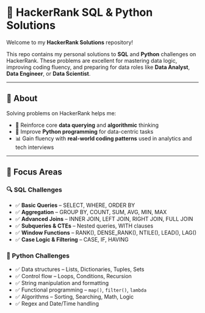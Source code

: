 # 🎯 HackerRank SQL & Python Solutions

Welcome to my **HackerRank Solutions** repository!

This repo contains my personal solutions to **SQL** and **Python** challenges on HackerRank. These problems are excellent for mastering data logic, improving coding fluency, and preparing for data roles like **Data Analyst**, **Data Engineer**, or **Data Scientist**.

---

## 📌 About

Solving problems on HackerRank helps me:

- 🧠 Reinforce core **data querying** and **algorithmic** thinking
- 🐍 Improve **Python programming** for data-centric tasks
- 📊 Gain fluency with **real-world coding patterns** used in analytics and tech interviews

---

## 🧠 Focus Areas

### 🔍 SQL Challenges

- ✅ **Basic Queries** – SELECT, WHERE, ORDER BY  
- ✅ **Aggregation** – GROUP BY, COUNT, SUM, AVG, MIN, MAX  
- ✅ **Advanced Joins** – INNER JOIN, LEFT JOIN, RIGHT JOIN, FULL JOIN  
- ✅ **Subqueries & CTEs** – Nested queries, WITH clauses  
- ✅ **Window Functions** – RANK(), DENSE_RANK(), NTILE(), LEAD(), LAG()  
- ✅ **Case Logic & Filtering** – CASE, IF, HAVING  

### 🐍 Python Challenges

- ✅ Data structures – Lists, Dictionaries, Tuples, Sets  
- ✅ Control flow – Loops, Conditions, Recursion  
- ✅ String manipulation and formatting  
- ✅ Functional programming – `map()`, `filter()`, `lambda`  
- ✅ Algorithms – Sorting, Searching, Math, Logic  
- ✅ Regex and Date/Time handling  



